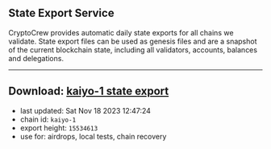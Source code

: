 ## State Export Service
CryptoCrew provides automatic daily state exports for all chains we validate. State export files can be used as genesis files and are a snapshot of the current blockchain state, including all validators, accounts, balances and delegations.

---
**Download: [kaiyo-1 state export](https://dl.ccvalidators.com/SERVICE/kujira/kaiyo-1_export_15534613.json)**
---

- last updated: Sat Nov 18 2023 12:47:24
- chain id: `kaiyo-1`
- export height: `15534613`
- use for: airdrops, local tests, chain recovery
